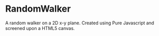 # RandomWalker

A random walker on a 2D x-y plane.
Created using Pure Javascript and screened upon a HTML5 canvas.
